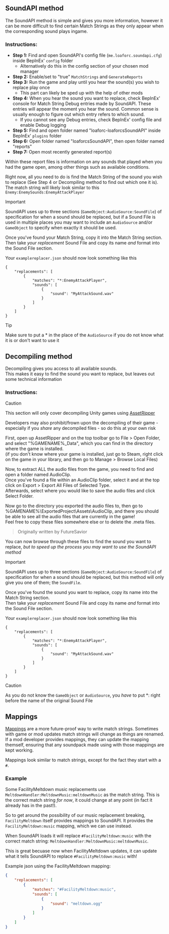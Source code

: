 ## SoundAPI method

The SoundAPI method is simple and gives you more information, however it can be more difficult to find certain Match Strings as they only appear when the corresponding sound plays ingame.

### Instructions:

- **Step 1:** Find and open SoundAPI's config file (`me.loaforc.soundapi.cfg`) inside BepInEx' `config` folder 
  - Alternatively do this in the config section of your chosen mod manager
- **Step 2:** Enable/set to "true" `MatchStrings` and `GenerateReports`
- **Step 3:** Run the game and play until you hear the sound(s) you wish to replace play once
  - This part can likely be sped up with the help of other mods
- **Step 4:** When you hear the sound you want to replace, check BepInEx' console for Match String Debug entries made by SoundAPI. These entries will appear the moment you hear the sound. Common sense is usually enough to figure out which entry refers to which sound.
  - If you cannot see any Debug entries, check BepInEx' config file and enable Debug logging
- **Step 5:** Find and open folder named "loaforc-loaforcsSoundAPI" inside BepInEx' `plugins` folder
- **Step 6:** Open folder named "loaforcsSoundAPI", then open folder named "reports"
- **Step 7:** Open most recently generated report(s)

Within these report files is information on any sounds that played when you had the game open, among other things such as available conditions.

Right now, all you need to do is find the Match String of the sound you wish to replace (See Step 4 or Decompiling method to find out which one it is). <br/>
The match string will likely look similar to this `Enemy:EnemySounds:EnemyAttackPlayer`

> [!IMPORTANT]
> SoundAPI uses up to three sections (`GameObject:AudioSource:SoundFile`) of specification for when a sound should be replaced, but if a Sound File is used in multiple places you may want to include an `AudioSource` and/or `GameObject` to specify when exactly it should be used.

Once you've found your Match String, copy it into the Match String section. <br/>
Then take *your replacement* Sound File and copy its name *and* format into the Sound File section.

Your `examplereplacer.json` should now look something like this

```json5
{
	"replacements": [
		{
			"matches": "*:EnemyAttackPlayer",
			"sounds": [
				{
					"sound": "MyAttackSound.wav"
				}
			]
		}
	]
}
```

> [!TIP]
> Make sure to put a \* in the place of the `AudioSource` if you do not know what it is or don't want to use it 

## Decompiling method

Decompiling gives you access to all available sounds. <br/> 
This makes it easy to find the sound you want to replace, but leaves out some technical information

### Instructions:

> [!CAUTION]
> This section will only cover decompiling Unity games using [AssetRipper](https://github.com/AssetRipper/AssetRipper/releases)
> 
> Developers may also prohibit/frown upon the decompiling of their game - especially if you *share* any decompiled files - so do this at your own risk

First, open up AssetRipper and on the top toolbar go to File > Open Folder, and select "%GAMENAME%_Data", which you can find in the directory where the game is installed. <br/>
(if you don't know where your game is installed, just go to Steam, right click on the game in your library, and then go to Manage > Browse Local Files)

Now, to extract ALL the audio files from the game, you need to find and open a folder named AudioClip. <br/>
Once you've found a file within an AudioClip folder, select it and at the top click on Export > Export All Files of Selected Type. <br/>
Afterwards, select where you would like to save the audio files and click Select Folder. 

Now go to the directory you exported the audio files to, then go to %GAMENAME%\ExportedProject\Assets\AudioClip, and there you should be able to see all the audio files that are currently in the game! <br/>
Feel free to copy these files somewhere else or to delete the .meta files.

> Originally written by FutureSavior

You can now browse through these files to find the sound you want to replace, *but to speed up the process you may want to use the SoundAPI method*

> [!IMPORTANT]
> SoundAPI uses up to three sections (`GameObject:AudioSource:SoundFile`) of specification for when a sound should be replaced, but this method will only give you one of them; the `SoundFile`.

Once you've found the sound you want to replace, copy its name into the Match String section. <br/>
Then take *your replacement* Sound File and copy its name *and* format into the Sound File section.

Your `examplereplacer.json` should now look something like this

```json5
{
	"replacements": [
		{
			"matches": "*:EnemyAttackPlayer",
			"sounds": [
				{
					"sound": "MyAttackSound.wav"
				}
			]
		}
	]
}
```

> [!CAUTION]
> As you do not know the `GameObject` or `AudioSource`, you _have_ to put \*: right before the name of the original Sound File

## Mappings
[Mappings](/soundpack-api/mappings) are a more future-proof way to write match strings. Sometimes with game or mod updates match strings will change as things are renamed. 
If a mod developer provides mappings, they can update the mapping themself, ensuring that any soundpack made using with those mappings are kept working.

Mappings look similar to match strings, except for the fact they start with a `#`.

### Example
Some FacilityMeltdown music replacements use `MeltdownHandler:MeltdownMusic:meltdownMusic` as the match string. This is the correct match string *for now*, it could change at any point (in fact it already has in the past!).

So to get around the possibility of our music replacement breaking, `FacilityMeltdown` itself provides mappings to SoundAPI.
It provides the `FacilityMeltdown:music` mapping, which we can use instead. 

When SoundAPI loads it will replace `#FacilityMeltdown:music` with the correct match string: `MeltdownHandler:MeltdownMusic:meltdownMusic`.

This is great becuase now when FacilityMeltdown updates, it can update what it tells SoundAPI to replace `#FacilityMeltdown:music` with!

Example json using the FacilityMeltdown mapping:
```json
{
    "replacements": [
        {
            "matches": "#FacilityMeltdown:music",
            "sounds": [
                {
                    "sound": "meltdown.ogg"
                }
            ]
        }
    ]
}
```